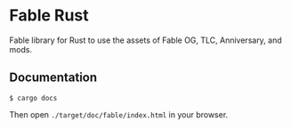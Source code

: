# Fable Rust

Fable library for Rust to use the assets of Fable OG, TLC, Anniversary, and mods.

## Documentation

```
$ cargo docs
```

Then open `./target/doc/fable/index.html` in your browser.